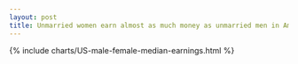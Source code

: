 ```yaml
---
layout: post
title: Unmarried women earn almost as much money as unmarried men in America
---
```


{% include charts/US-male-female-median-earnings.html %}
